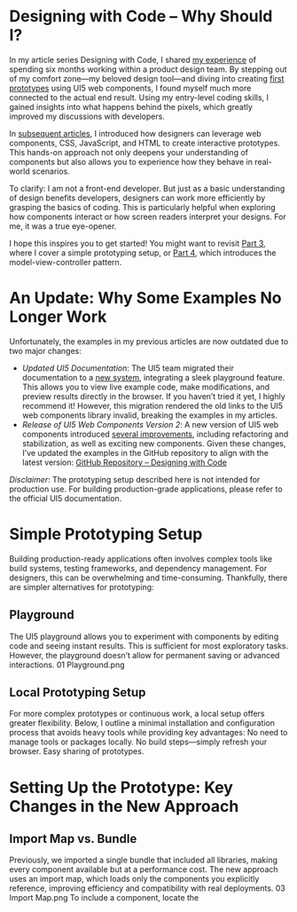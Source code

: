# Designing with Code – Why Should I?
In my article series Designing with Code, I shared [my experience](https://blogs.sap.com/2023/10/29/designing-with-code/) of spending six months working within a product design team. By stepping out of my comfort zone—my beloved design tool—and diving into creating [first prototypes](https://blogs.sap.com/2023/11/05/designing-with-code-part-2-crossing-the-bridge/) using UI5 web components, I found myself much more connected to the actual end result. Using my entry-level coding skills, I gained insights into what happens behind the pixels, which greatly improved my discussions with developers.

In [subsequent articles](https://blogs.sap.com/2023/11/13/designing-with-code-part-3-sap-web-components/), I introduced how designers can leverage web components, CSS, JavaScript, and HTML to create interactive prototypes. This hands-on approach not only deepens your understanding of components but also allows you to experience how they behave in real-world scenarios.

To clarify: I am not a front-end developer. But just as a basic understanding of design benefits developers, designers can work more efficiently by grasping the basics of coding. This is particularly helpful when exploring how components interact or how screen readers interpret your designs. For me, it was a true eye-opener.

I hope this inspires you to get started! You might want to revisit [Part 3](https://blogs.sap.com/2023/11/13/designing-with-code-part-3-sap-web-components/), where I cover a simple prototyping setup, or [Part 4](https://blogs.sap.com/2023/11/20/designing-with-code-part-4-data-document-object-model-and-events/), which introduces the model-view-controller pattern.

# An Update: Why Some Examples No Longer Work
Unfortunately, the examples in my previous articles are now outdated due to two major changes:
* *Updated UI5 Documentation*: The UI5 team migrated their documentation to a [new system](https://sap.github.io/ui5-webcomponents/), integrating a sleek playground feature. This allows you to view live example code, make modifications, and preview results directly in the browser. If you haven’t tried it yet, I highly recommend it! However, this migration rendered the old links to the UI5 web components library invalid, breaking the examples in my articles.
* *Release of UI5 Web Components Version 2*: A new version of UI5 web components introduced [several improvements](https://github.com/SAP/ui5-webcomponents/releases), including refactoring and stabilization, as well as exciting new components.
Given these changes, I’ve updated the examples in the GitHub repository to align with the latest version:
[GitHub Repository – Designing with Code](https://github.com/design-with-code/web-components)

*Disclaimer*: The prototyping setup described here is not intended for production use. For building production-grade applications, please refer to the official UI5 documentation.

# Simple Prototyping Setup
Building production-ready applications often involves complex tools like build systems, testing frameworks, and dependency management. For designers, this can be overwhelming and time-consuming. Thankfully, there are simpler alternatives for prototyping:
## Playground
The UI5 playground allows you to experiment with components by editing code and seeing instant results. This is sufficient for most exploratory tasks. However, the playground doesn’t allow for permanent saving or advanced interactions.
01 Playground.png

## Local Prototyping Setup
For more complex prototypes or continuous work, a local setup offers greater flexibility. Below, I outline a minimal installation and configuration process that avoids heavy tools while providing key advantages:
No need to manage tools or packages locally.
No build steps—simply refresh your browser.
Easy sharing of prototypes.

# Setting Up the Prototype: Key Changes in the New Approach

## Import Map vs. Bundle
Previously, we imported a single bundle that included all libraries, making every component available but at a performance cost. The new approach uses an import map, which loads only the components you explicitly reference, improving efficiency and compatibility with real deployments.
03 Import Map.png
To include a component, locate the <script> tag in the UI5 playground under the expanded code header. Copy and paste it into your HTML file.
02 Locating Resources.png
I recommend using the sources available on the [GitHub](https://github.com/design-with-code/web-components) repository to get started. These files might also serve you as basis for your own projects going forward. The previous examples are still available. I have added an updated version in parallel folders:
* *Old Setup*: [Part-03-SAP-Web-Components/01_button](https://github.com/design-with-code/web-components/tree/main/Part-03-SAP-Web-Components/01_button)
* *New Setup*: [Part-03-SAP-Web-Components 2.0/01_button](https://github.com/design-with-code/web-components/tree/main/Part-03-SAP-Web-Components%202.0/01_button)

## Manual Imports
With the new setup, you must manually import each required component. Create a main.js file in the same folder as your index.html and add the relevant imports. For example, to use a button component:
 
```javascript
import "@ui5/webcomponents/dist/Button.js";
``` 

If a component doesn’t render as expected, double-check your imports.
The import statement, that is needed to import a component can be found in the documentation under the section “ES6 Module Import”. Figure 3 shows the import statement in the documentation for the [Avatar](https://sap.github.io/ui5-webcomponents/components/Avatar/) component.
04 Import Statement.png
## Running the Prototype: HTTP Server Required
Modern browsers require HTTP servers to dynamically load resources. You can use:

### Visual Studio Code with Live Preview
Install the [Live Preview](name:%20Live%20Preview%20Id:%20ms-vscode.live-server%20Description:%20Hosts%20a%20local%20server%20in%20your%20workspace%20for%20you%20to%20preview%20your%20webpages%20on.%20Version:%200.4.15%20Publisher:%20Microsoft%20VS%20Marketplace%20Link:%20https://marketplace.visualstudio.com/items?itemName=ms-vscode.live-server) extension for an integrated HTTP server in [Visual Studio Code](https://code.visualstudio.com/).
(Recommended for simplicity)
06 Preview.png

### Node.js and http-server
[http-server](https://www.npmjs.com/package/http-server) is a lightweight alternative for more control over your setup.

# Is It Worth the Effort?
Admittedly, this new setup requires more effort compared to the old bundle-based approach. However, it offers significant advantages:
*Lightweight and Portable*: Avoid managing local installations while benefiting from version control. Share your prototypes easily using platforms like GitHub Pages.
*Realistic Testing*: Standalone prototypes allow you to test interactions like keyboard behavior, screen reader support, and resizing without playground constraints.
*Developer-Ready Code*: The new setup aligns more closely with production code, enabling developers to reuse your prototypes effectively.
For quick experiments, the playground remains the fastest option. But for long-term projects or detailed explorations, this setup strikes a great balance between simplicity and functionality.
